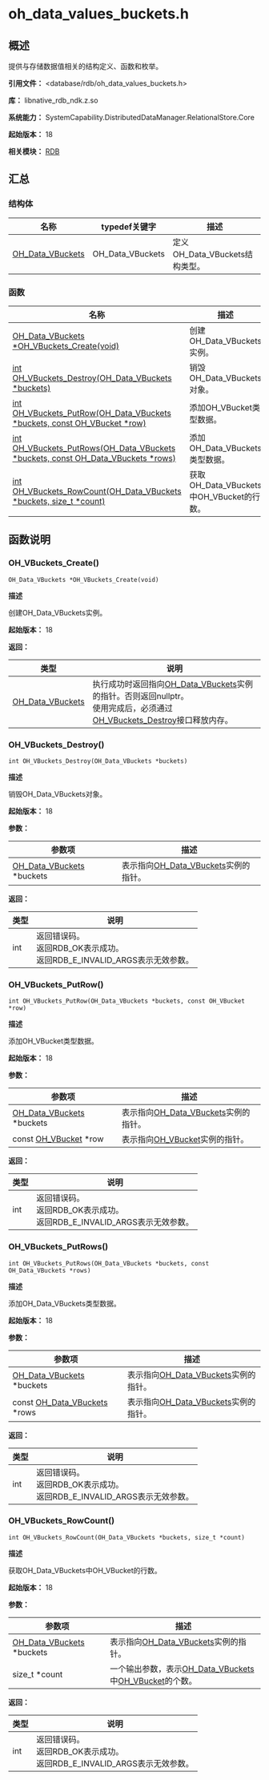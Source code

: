 # oh_data_values_buckets.h
<!--Kit: ArkData-->
<!--Subsystem: DistributedDataManager-->
<!--Owner: @baijidong-->
<!--SE: @widecode; @htt1997-->
<!--TSE: @yippo; @logic42-->

## 概述

提供与存储数据值相关的结构定义、函数和枚举。

**引用文件：** <database/rdb/oh_data_values_buckets.h>

**库：** libnative_rdb_ndk.z.so

**系统能力：** SystemCapability.DistributedDataManager.RelationalStore.Core

**起始版本：** 18

**相关模块：** [RDB](capi-rdb.md)

## 汇总

### 结构体

| 名称                                         | typedef关键字    | 描述                           |
| -------------------------------------------- | ---------------- | ------------------------------ |
| [OH_Data_VBuckets](capi-rdb-oh-data-vbuckets.md) | OH_Data_VBuckets | 定义OH_Data_VBuckets结构类型。 |

### 函数

| 名称                                                         | 描述                                     |
| ------------------------------------------------------------ | ---------------------------------------- |
| [OH_Data_VBuckets *OH_VBuckets_Create(void)](#oh_vbuckets_create) | 创建OH_Data_VBuckets实例。               |
| [int OH_VBuckets_Destroy(OH_Data_VBuckets *buckets)](#oh_vbuckets_destroy) | 销毁OH_Data_VBuckets对象。               |
| [int OH_VBuckets_PutRow(OH_Data_VBuckets *buckets, const OH_VBucket *row)](#oh_vbuckets_putrow) | 添加OH_VBucket类型数据。                 |
| [int OH_VBuckets_PutRows(OH_Data_VBuckets *buckets, const OH_Data_VBuckets *rows)](#oh_vbuckets_putrows) | 添加OH_Data_VBuckets类型数据。           |
| [int OH_VBuckets_RowCount(OH_Data_VBuckets *buckets, size_t *count)](#oh_vbuckets_rowcount) | 获取OH_Data_VBuckets中OH_VBucket的行数。 |

## 函数说明

### OH_VBuckets_Create()

```
OH_Data_VBuckets *OH_VBuckets_Create(void)
```

**描述**

创建OH_Data_VBuckets实例。

**起始版本：** 18

**返回：**

| 类型                                         | 说明                                                         |
| -------------------------------------------- | ------------------------------------------------------------ |
| [OH_Data_VBuckets](capi-rdb-oh-data-vbuckets.md) | 执行成功时返回指向[OH_Data_VBuckets](capi-rdb-oh-data-vbuckets.md)实例的指针。否则返回nullptr。<br>使用完成后，必须通过[OH_VBuckets_Destroy](capi-oh-data-values-buckets-h.md#oh_vbuckets_destroy)接口释放内存。 |

### OH_VBuckets_Destroy()

```
int OH_VBuckets_Destroy(OH_Data_VBuckets *buckets)
```

**描述**

销毁OH_Data_VBuckets对象。

**起始版本：** 18


**参数：**

| 参数项                                                | 描述                                                         |
| ----------------------------------------------------- | ------------------------------------------------------------ |
| [OH_Data_VBuckets](capi-rdb-oh-data-vbuckets.md) *buckets | 表示指向[OH_Data_VBuckets](capi-rdb-oh-data-vbuckets.md)实例的指针。 |

**返回：**

| 类型 | 说明                                                         |
| ---- | ------------------------------------------------------------ |
| int  | 返回错误码。<br>返回RDB_OK表示成功。<br>返回RDB_E_INVALID_ARGS表示无效参数。 |

### OH_VBuckets_PutRow()

```
int OH_VBuckets_PutRow(OH_Data_VBuckets *buckets, const OH_VBucket *row)
```

**描述**

添加OH_VBucket类型数据。

**起始版本：** 18


**参数：**

| 参数项                                                | 描述                                                         |
| ----------------------------------------------------- | ------------------------------------------------------------ |
| [OH_Data_VBuckets](capi-rdb-oh-data-vbuckets.md) *buckets | 表示指向[OH_Data_VBuckets](capi-rdb-oh-data-vbuckets.md)实例的指针。 |
| const [OH_VBucket](capi-rdb-oh-vbucket.md) *row           | 表示指向[OH_VBucket](capi-rdb-oh-vbucket.md)实例的指针。         |

**返回：**

| 类型 | 说明                                                         |
| ---- | ------------------------------------------------------------ |
| int  | 返回错误码。<br>返回RDB_OK表示成功。<br>返回RDB_E_INVALID_ARGS表示无效参数。 |

### OH_VBuckets_PutRows()

```
int OH_VBuckets_PutRows(OH_Data_VBuckets *buckets, const OH_Data_VBuckets *rows)
```

**描述**

添加OH_Data_VBuckets类型数据。

**起始版本：** 18


**参数：**

| 参数项                                                   | 描述                                                         |
| -------------------------------------------------------- | ------------------------------------------------------------ |
| [OH_Data_VBuckets](capi-rdb-oh-data-vbuckets.md) *buckets    | 表示指向[OH_Data_VBuckets](capi-rdb-oh-data-vbuckets.md)实例的指针。 |
| const [OH_Data_VBuckets](capi-rdb-oh-data-vbuckets.md) *rows | 表示指向[OH_Data_VBuckets](capi-rdb-oh-data-vbuckets.md)实例的指针。 |

**返回：**

| 类型 | 说明                                                         |
| ---- | ------------------------------------------------------------ |
| int  | 返回错误码。<br>返回RDB_OK表示成功。<br>返回RDB_E_INVALID_ARGS表示无效参数。 |

### OH_VBuckets_RowCount()

```
int OH_VBuckets_RowCount(OH_Data_VBuckets *buckets, size_t *count)
```

**描述**

获取OH_Data_VBuckets中OH_VBucket的行数。

**起始版本：** 18


**参数：**

| 参数项                                                | 描述                                                         |
| ----------------------------------------------------- | ------------------------------------------------------------ |
| [OH_Data_VBuckets](capi-rdb-oh-data-vbuckets.md) *buckets | 表示指向[OH_Data_VBuckets](capi-rdb-oh-data-vbuckets.md)实例的指针。 |
| size_t *count                                         | 一个输出参数，表示[OH_Data_VBuckets](capi-rdb-oh-data-vbuckets.md)中[OH_VBucket](capi-rdb-oh-vbucket.md)的个数。 |

**返回：**

| 类型 | 说明                                                         |
| ---- | ------------------------------------------------------------ |
| int  | 返回错误码。<br>返回RDB_OK表示成功。<br>返回RDB_E_INVALID_ARGS表示无效参数。 |

